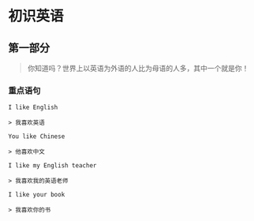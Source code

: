 # 初识英语

## 第一部分

> 你知道吗？世界上以英语为外语的人比为母语的人多，其中一个就是你！

### 重点语句

```text
I like English

> 我喜欢英语
```

```text
You like Chinese

> 他喜欢中文
```

```text
I like my English teacher

> 我喜欢我的英语老师
```

```text
I like your book

> 我喜欢你的书
```
